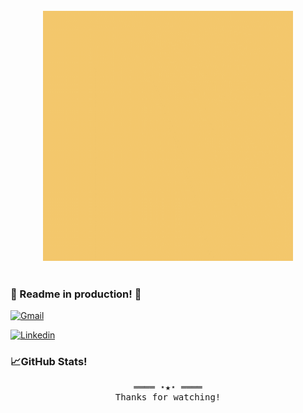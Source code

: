 <!-- <div align="center" >
## Hi! 👋    
</div> -->

<br/>
<div align="center" >
<img src="https://github.com/pachulujambio/pachulujambio/blob/main/Hi!.gif" alt="Valentin Lujambio"  width="400" height="400"/>
</div>
<br/>

### 🚧 Readme in production! 🚧

<!-- Social Links -->
<!-- Gmail -->
<a href="mailto:valentin.lujambio@gmail.com" target="_blank"><img alt="Gmail"
        src="https://img.shields.io/badge/-Gmail-EA4335?style=flat-square&logo=Gmail&logoColor=white">
</a>
<!-- Linkedin -->
<a href="https://www.linkedin.com/in/valentin-lujambio/" target="_blank"><img alt="Linkedin"
        src="https://img.shields.io/badge/-Linkedin-0A66C2?style=flat-square&logo=Linkedin&logoColor=white">
</a>

### 📈GitHub Stats!
<!-- <div align="center" >

[![Anurag's GitHub stats](https://github-readme-stats.vercel.app/api?username=pachulujambio)](https://github.com/anuraghazra/github-readme-stats)

</div> -->

<!-- Footer -->
<samp>
    <p align="center">
        ════ ⋆★⋆ ════
        <br>
        Thanks for watching!
    </p>
</samp>


